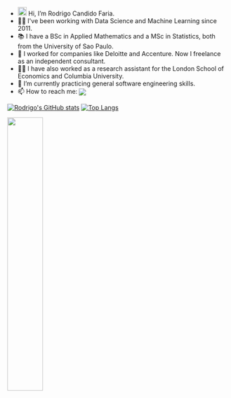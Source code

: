 - <img src="https://raw.githubusercontent.com/iampavangandhi/iampavangandhi/master/gifs/Hi.gif" width="20" height="20"/> Hi, I’m Rodrigo Candido Faria.
- 👨‍💼 I've been working with Data Science and Machine Learning since 2011.
- 📚 I have a BSc in Applied Mathematics and a MSc in Statistics, both from the University of Sao Paulo.
- 🏢 I worked for companies like Deloitte and Accenture. Now I freelance as an independent consultant.
- 👨‍🏫 I have also worked as a research assistant for the London School of Economics and Columbia University.
- 🌱 I’m currently practicing general software engineering skills.
- 📫 How to reach me: <a href="https://www.linkedin.com/in/rodrigocfaria/" target="_blank"><img src="https://img.shields.io/badge/LinkedIn-0077B5?logo=linkedin&logoColor=white" align="center"/></a>

[![Rodrigo's GitHub stats](https://github-readme-stats.vercel.app/api?username=rfaria&count_private=true&theme=outrun&show_icons=true&hide=contribs,stars)](https://github.com/anuraghazra/github-readme-stats) [![Top Langs](https://github-readme-stats.vercel.app/api/top-langs/?username=rfaria&langs_count=8&layout=compact&theme=outrun)](https://github.com/anuraghazra/github-readme-stats)


<img src="https://github-readme-stats.vercel.app/api?username=rfaria&count_private=true&theme=outrun&show_icons=true&hide=contribs,stars" width="40%"/>
<!--[![Rodrigo's GitHub stats](https://github-readme-stats.vercel.app/api?username=rfaria&count_private=true&theme=outrun&show_icons=true&hide=contribs,stars)](https://github.com/anuraghazra/github-readme-stats)

[![Top Langs](https://github-readme-stats.vercel.app/api/top-langs/?username=rfaria&langs_count=8&layout=compact&theme=outrun)](https://github.com/anuraghazra/github-readme-stats)-->


## Languages

![CSS3](https://img.shields.io/badge/css3-%231572B6.svg?style=for-the-badge&logo=appveyor&logo=css3&logoColor=white)
![HTML5](https://img.shields.io/badge/html5-%23E34F26.svg?style=for-the-badge&logo=html5&logoColor=white)
![JavaScript](https://img.shields.io/badge/javascript-%23323330.svg?style=for-the-badge&logo=javascript&logoColor=%23F7DF1E)
![LaTeX](https://img.shields.io/badge/latex-%23008080.svg?style=for-the-badge&logo=latex&logoColor=white)
![Markdown](https://img.shields.io/badge/markdown-%23000000.svg?style=for-the-badge&logo=markdown&logoColor=white)
![Python](https://img.shields.io/badge/python-3670A0?style=for-the-badge&logo=python&logoColor=ffdd54)
![R](https://img.shields.io/badge/r-%23276DC3.svg?style=for-the-badge&logo=r&logoColor=white)

## Frameworks, Platforms and Libraries

![Anaconda](https://img.shields.io/badge/Anaconda-%2344A833.svg?style=for-the-badge&logo=anaconda&logoColor=white)
![Bootstrap](https://img.shields.io/badge/bootstrap-%23563D7C.svg?style=for-the-badge&logo=bootstrap&logoColor=white)
![Django](https://img.shields.io/badge/django-%23092E20.svg?style=for-the-badge&logo=django&logoColor=white)

## Design

![Canva](https://img.shields.io/badge/Canva-%2300C4CC.svg?style=for-the-badge&logo=Canva&logoColor=white)

## IDEs/Editors

![Atom](https://img.shields.io/badge/Atom-%2366595C.svg?style=for-the-badge&logo=atom&logoColor=white)
![CodePen](https://img.shields.io/badge/CodePen-white?style=for-the-badge&logo=codepen&logoColor=black)
![Jupyter Notebook](https://img.shields.io/badge/jupyter-%23FA0F00.svg?style=for-the-badge&logo=jupyter&logoColor=white)
![PyCharm](https://img.shields.io/badge/pycharm-143?style=for-the-badge&logo=pycharm&logoColor=black&color=black&labelColor=green)
![Sublime Text](https://img.shields.io/badge/sublime_text-%23575757.svg?style=for-the-badge&logo=sublime-text&logoColor=important)
![Visual Studio Code](https://img.shields.io/badge/Visual%20Studio%20Code-0078d7.svg?style=for-the-badge&logo=visual-studio-code&logoColor=white)

## Version Control

![Git](https://img.shields.io/badge/git-%23F05033.svg?style=for-the-badge&logo=git&logoColor=white)
![GitHub](https://img.shields.io/badge/github-%23121011.svg?style=for-the-badge&logo=github&logoColor=white)

## Machine Learning / Data Science

![NumPy](https://img.shields.io/badge/numpy-%23013243.svg?style=for-the-badge&logo=numpy&logoColor=white)
![Pandas](https://img.shields.io/badge/pandas-%23150458.svg?style=for-the-badge&logo=pandas&logoColor=white)
![Plotly](https://img.shields.io/badge/Plotly-%233F4F75.svg?style=for-the-badge&logo=plotly&logoColor=white)
![scikit-learn](https://img.shields.io/badge/scikit--learn-%23F7931E.svg?style=for-the-badge&logo=scikit-learn&logoColor=white)

## Operating Systems

![Linux](https://img.shields.io/badge/Linux-FCC624?style=for-the-badge&logo=linux&logoColor=black)
![Mac OS](https://img.shields.io/badge/mac%20os-000000?style=for-the-badge&logo=macos&logoColor=F0F0F0)
![Windows](https://img.shields.io/badge/Windows-0078D6?style=for-the-badge&logo=windows&logoColor=white)

## Other

![Slack](https://img.shields.io/badge/Slack-4A154B?style=for-the-badge&logo=slack&logoColor=white)
![Trello](https://img.shields.io/badge/Trello-%23026AA7.svg?style=for-the-badge&logo=Trello&logoColor=white)


<!---
rfaria/rfaria is a ✨ special ✨ repository because its `README.md` (this file) appears on your GitHub profile.
You can click the Preview link to take a look at your changes.
--->
